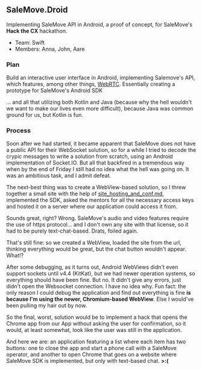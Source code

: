 ## SaleMove.Droid

Implementing SaleMove API in Android, a proof of concept, for SaleMove's **Hack the CX** hackathon.

* Team: Swift
* Members: Anna, John, Aare

### Plan

Build an interactive user interface in Android, implementing Salemove's API, which features, among other things, [WebRTC](https://webrtc.org/). Essentially creating a prototype for SaleMove's Android SDK

... and all that utilizing both Kotlin and Java (because why the hell wouldn't we want to make our lives even more difficult), because Java was common ground for us, but Kotlin is fun.

### Process

Soon after we had started, it became apparent that SaleMove does not have a public API for their WebSocket solution, so for a while I tried to decode the crypic messages to write a solution from scratch, using an Android implementation of Socket.IO. But all that backfired in a tremendous way when by the end of Friday I still had no idea what the hell was going on. It was an ambitious task, and I admit defeat.

The next-best thing was to create a WebView-based solution, so I threw together a small site with the help of [site_hosting_and_conf.md](https://gist.github.com/deiwin/a5d35325fa185863e7a30cea3b6cf093), implemented the SDK, asked the mentors for all the necessary access keys and hosted it on a server where our application could access it from.

Sounds great, right? Wrong. SaleMove's audio and video features require the use of https protocol... and I don't own any site with that license, so it had to be purely text-chat-based. Drats, foiled again.

That's still fine: so we created a WebView, loaded the site from the url, thinking everything would be great, but the chat button wouldn't appear. What!?

After some debugging, as it turns out, Android WebViews didn't even support sockets until v4.4 (KitKat), but we had newer operation systems, so everything should have been fine. But no. It didn't give any errors, just didn't open the Websocket connection. I have no idea why. Fun fact: the only reason I could debug the application and find out everything is fine **is because I'm using the newer, Chromium-based WebView**. Else I would've been pulling my hair out by now.

So the final, worst, solution would be to implement a hack that opens the Chrome app from our App without asking the user for confirmation, so it would, at least somewhat, look like the user was still in the application.

And here we are: an application featuring a list where each item has two buttons: one to close the app and start a phone call with a SaleMove operator, and another to open Chrome that goes on a website where SaleMove SDK is implemented, but only with text-based chat. **>:(**


